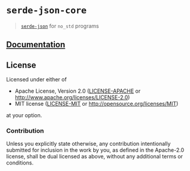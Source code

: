 # `serde-json-core`

> [`serde-json`] for `no_std` programs

[`serde-json`]: https://crates.io/crates/serde_json

## [Documentation](https://japaric.github.io/serde-json-core/serde_json_core/)

## License

Licensed under either of

- Apache License, Version 2.0 ([LICENSE-APACHE](LICENSE-APACHE) or
  http://www.apache.org/licenses/LICENSE-2.0)
- MIT license ([LICENSE-MIT](LICENSE-MIT) or http://opensource.org/licenses/MIT)

at your option.

### Contribution

Unless you explicitly state otherwise, any contribution intentionally submitted
for inclusion in the work by you, as defined in the Apache-2.0 license, shall be
dual licensed as above, without any additional terms or conditions.
